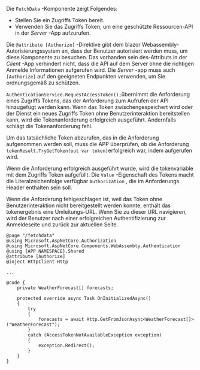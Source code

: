 Die `FetchData` -Komponente zeigt Folgendes:

* Stellen Sie ein Zugriffs Token bereit.
* Verwenden Sie das Zugriffs Token, um eine geschützte Ressourcen-API in der *Server* -App aufzurufen.

Die `@attribute [Authorize]` -Direktive gibt dem blazor Webassembly-Autorisierungssystem an, dass der Benutzer autorisiert werden muss, um diese Komponente zu besuchen. Das vorhanden sein des-Attributs in der *Client* -App verhindert nicht, dass die API auf dem Server ohne die richtigen Anmelde Informationen aufgerufen wird. Die *Server* -app muss auch `[Authorize]` auf den geeigneten Endpunkten verwenden, um Sie ordnungsgemäß zu schützen.

`AuthenticationService.RequestAccessToken();`übernimmt die Anforderung eines Zugriffs Tokens, das der Anforderung zum Aufrufen der API hinzugefügt werden kann. Wenn das Token zwischengespeichert wird oder der Dienst ein neues Zugriffs Token ohne Benutzerinteraktion bereitstellen kann, wird die Tokenanforderung erfolgreich ausgeführt. Andernfalls schlägt die Tokenanforderung fehl.

Um das tatsächliche Token abzurufen, das in die Anforderung aufgenommen werden soll, muss die APP überprüfen, ob die Anforderung `tokenResult.TryGetToken(out var token)`erfolgreich war, indem aufgerufen wird. 

Wenn die Anforderung erfolgreich ausgeführt wurde, wird die tokenvariable mit dem Zugriffs Token aufgefüllt. Die `Value` -Eigenschaft des Tokens macht die Literalzeichenfolge verfügbar `Authorization` , die im Anforderungs Header enthalten sein soll.

Wenn die Anforderung fehlgeschlagen ist, weil das Token ohne Benutzerinteraktion nicht bereitgestellt werden konnte, enthält das tokenergebnis eine Umleitungs-URL. Wenn Sie zu dieser URL navigieren, wird der Benutzer nach einer erfolgreichen Authentifizierung zur Anmeldeseite und zurück zur aktuellen Seite.

```razor
@page "/fetchdata"
@using Microsoft.AspNetCore.Authorization
@using Microsoft.AspNetCore.Components.WebAssembly.Authentication
@using {APP NAMESPACE}.Shared
@attribute [Authorize]
@inject HttpClient Http

...

@code {
    private WeatherForecast[] forecasts;

    protected override async Task OnInitializedAsync()
    {
        try
        {
            forecasts = await Http.GetFromJsonAsync<WeatherForecast[]>("WeatherForecast");
        }
        catch (AccessTokenNotAvailableException exception)
        {
            exception.Redirect();
        }
    }
}
```
